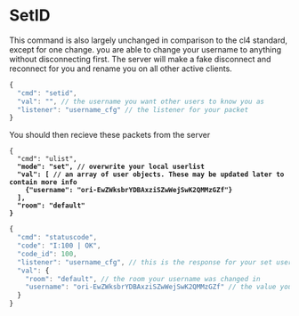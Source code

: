 # SetID

This command is also largely unchanged in comparison to the cl4 standard, except for one change. you are able to change your username to anything without disconnecting first. The server will make a fake disconnect and reconnect for you and rename you on all other active clients.

```javascript
{
  "cmd": "setid",
  "val": "", // the username you want other users to know you as
  "listener": "username_cfg" // the listener for your packet
}
```

You should then recieve these packets from the server

<pre class="language-javascript"><code class="lang-javascript">{
  "cmd": "ulist",
<strong>  "mode": "set", // overwrite your local userlist
</strong><strong>  "val": [ // an array of user objects. These may be updated later to contain more info
</strong><strong>    {"username": "ori-EwZWksbrYDBAxziSZwWejSwK2QMMzGZf"}
</strong><strong>  ],
</strong><strong>  "room": "default"
</strong><strong>}
</strong></code></pre>

```javascript
{
  "cmd": "statuscode",
  "code": "I:100 | OK", 
  "code_id": 100, 
  "listener": "username_cfg", // this is the response for your set username packet
  "val": {
    "room": "default", // the room your username was changed in
    "username": "ori-EwZWksbrYDBAxziSZwWejSwK2QMMzGZf" // the value your username is set to
  }
}
```
